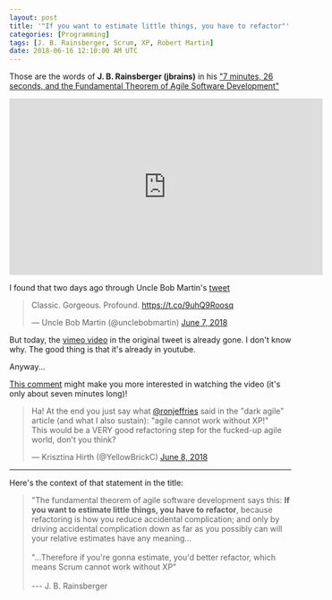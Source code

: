 ```yaml
---
layout: post
title: '"If you want to estimate little things, you have to refactor"'
categories: [Programming]
tags: [J. B. Rainsberger, Scrum, XP, Robert Martin]
date: 2018-06-16 12:10:00 AM UTC
---
```


<!-- June 15, 2018 08:00:00 AM Philippine Time -->

Those are the words of **J. B. Rainsberger (jbrains)** in his ["7 minutes, 26 seconds, and the Fundamental Theorem of Agile Software Development"](https://www.youtube.com/watch?v=WSes_PexXcA)

<iframe width="560" height="315" src="https://www.youtube.com/embed/WSes_PexXcA" frameborder="0" allow="autoplay; encrypted-media" allowfullscreen></iframe>

<!--more-->


I found that two days ago through Uncle Bob Martin's [tweet](https://twitter.com/unclebobmartin/status/1004708749376974849)

<blockquote class="twitter-tweet" data-lang="en"><p lang="en" dir="ltr">Classic.  Gorgeous.  Profound. <a href="https://t.co/9uhQ9Roosq">https://t.co/9uhQ9Roosq</a></p>&mdash; Uncle Bob Martin (@unclebobmartin) <a href="https://twitter.com/unclebobmartin/status/1004708749376974849?ref_src=twsrc%5Etfw">June 7, 2018</a></blockquote>
<script async src="https://platform.twitter.com/widgets.js" charset="utf-8"></script>

But today, the [vimeo video](https://vimeo.com/79106557) in the original tweet is already gone. I don't know why. The good thing is that it's already in youtube.

Anyway...

[This comment](https://twitter.com/YellowBrickC/status/1004974374305267714) might make you more interested in watching the video (it's only about seven minutes long)!

<blockquote class="twitter-tweet" data-lang="en"><p lang="en" dir="ltr">Ha! At the end you just say what <a href="https://twitter.com/RonJeffries?ref_src=twsrc%5Etfw">@ronjeffries</a> said in the &quot;dark agile&quot; article (and what I also sustain): &quot;agile cannot work without XP!&quot;<br>This would be a VERY good refactoring step for the fucked-up agile world, don&#39;t you think?</p>&mdash; Krisztina Hirth (@YellowBrickC) <a href="https://twitter.com/YellowBrickC/status/1004974374305267714?ref_src=twsrc%5Etfw">June 8, 2018</a></blockquote>
<script async src="https://platform.twitter.com/widgets.js" charset="utf-8"></script>

----------


Here's the context of that statement in the title:

> "The fundamental theorem of agile software development says this: **If you want to estimate little things, you have to refactor**, because refactoring is how you reduce accidental complication; and only by driving accidental complication down as far as you possibly can will your relative estimates have any meaning...
<br /><br />
"...Therefore if you're gonna estimate, you'd better refactor, which means Scrum cannot work without XP"
<br /><br />
 --- J. B. Rainsberger

